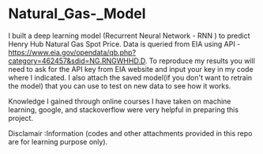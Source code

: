 # Natural_Gas-_Model
I built a deep learning model (Recurrent Neural Network - RNN ) to predict Henry Hub Natural Gas Spot Price. Data is queried from EIA using API - https://www.eia.gov/opendata/qb.php?category=462457&sdid=NG.RNGWHHD.D. To reproduce my results you will need to ask for the API key from EIA website and input your key in my code where I indicated. I also attach the saved model(if you don't want to retrain the model) that you can use to test on new data to see how it works.

Knowledge I gained through online courses I have taken on machine learning, google, and stackoverflow were very helpful in preparing this project.  

Disclamair :Information (codes and other attachments provided in this repo are for learning purpose only). 
